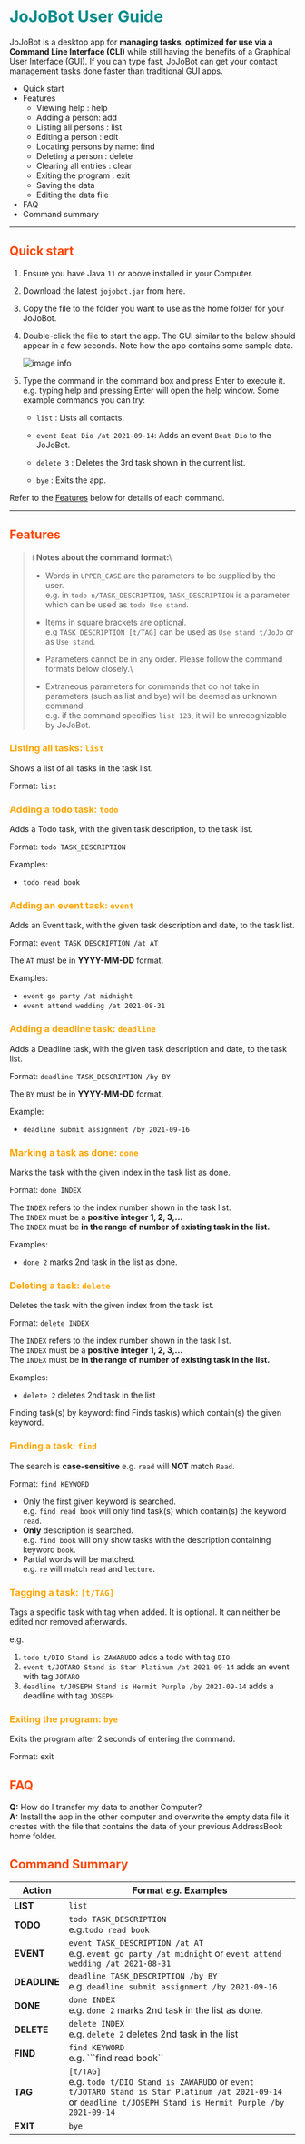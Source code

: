 # <span style="color:darkcyan">JoJoBot User Guide</span>
JoJoBot is a desktop app for **managing tasks, optimized for use via a Command Line Interface (CLI)** while still having 
the benefits of a Graphical User Interface (GUI). If you can type fast, JoJoBot can get your contact management tasks 
done faster than traditional GUI apps.

* Quick start
* Features
  * Viewing help : help
  * Adding a person: add
  * Listing all persons : list
  * Editing a person : edit
  * Locating persons by name: find
  * Deleting a person : delete
  * Clearing all entries : clear
  * Exiting the program : exit
  * Saving the data
  * Editing the data file
* FAQ
* Command summary

---
##  <span style="color:orangered">Quick start</span>
1. Ensure you have Java ```11``` or above installed in your Computer.

2. Download the latest ```jojobot.jar``` from here.

3. Copy the file to the folder you want to use as the home folder for your JoJoBot.

4. Double-click the file to start the app. The GUI similar to the below should appear in a few seconds. 
Note how the app contains some sample data.

    ![image info](./Ui.png)

5. Type the command in the command box and press Enter to execute it. e.g. typing help and pressing Enter will open the help window.
Some example commands you can try:

    * ```list``` : Lists all contacts.

    * ```event Beat Dio /at 2021-09-14```: Adds an event ```Beat Dio``` to the JoJoBot.

    * ```delete 3``` : Deletes the 3rd task shown in the current list.

    * ```bye``` : Exits the app.

Refer to the [Features](##Features) below for details of each command.

---

## <span style="color:orangered">Features</span>

>:information_source: **Notes about the command format:**\
>* Words in ```UPPER_CASE``` are the parameters to be supplied by the user.\
>e.g. in ```todo n/TASK_DESCRIPTION```, ```TASK_DESCRIPTION``` is a parameter which can be used as ```todo Use stand```.
>
>* Items in square brackets are optional.\
>e.g ```TASK_DESCRIPTION [t/TAG]``` can be used as ```Use stand t/JoJo``` or as ```Use stand```.
>
>* Parameters cannot be in any order. Please follow the command formats below closely.\
>
>* Extraneous parameters for commands that do not take in parameters (such as list and bye) will be 
deemed as unknown command.\
>e.g. if the command specifies ```list 123```, it will be unrecognizable by JoJoBot.

### <span style="color:orange"> Listing all tasks: ```list```</span>

Shows a list of all tasks in the task list.

Format: ```list```

### <span style="color:orange"> Adding a todo task: ```todo``` </span>

Adds a Todo task, with the given task description, to the task list.

Format: ```todo TASK_DESCRIPTION```

Examples:

* ```todo read book```

### <span style="color:orange"> Adding an event task: ```event``` </span>
Adds an Event task, with the given task description and date, to the task list.

Format: ```event TASK_DESCRIPTION /at AT```

The ```AT``` must be in **YYYY-MM-DD** format.

Examples:
* ```event go party /at midnight```
* ```event attend wedding /at 2021-08-31```

### <span style="color:orange"> Adding a deadline task: ```deadline``` </span>
Adds a Deadline task, with the given task description and date, to the task list.

Format: ```deadline TASK_DESCRIPTION /by BY```

The ```BY``` must be in **YYYY-MM-DD** format.

Example:
* ```deadline submit assignment /by 2021-09-16```

### <span style="color:orange"> Marking a task as done: ```done``` </span>
Marks the task with the given index in the task list as done.

Format: ```done INDEX```

The ```INDEX``` refers to the index number shown in the task list.\
The ```INDEX``` must be a **positive integer 1, 2, 3,…**\
The ```INDEX``` must be **in the range of number of existing task in the list.**

Examples:
* ```done 2``` marks 2nd task in the list as done.

### <span style="color:orange"> Deleting a task: ```delete``` </span>
Deletes the task with the given index from the task list.

Format: ```delete INDEX```

The ```INDEX``` refers to the index number shown in the task list.\
The ```INDEX``` must be a **positive integer 1, 2, 3,…**\
The ```INDEX``` must be **in the range of number of existing task in the list.**

Examples:
* ```delete 2``` deletes 2nd task in the list

Finding task(s) by keyword: find
Finds task(s) which contain(s) the given keyword.

### <span style="color:orange">Finding a task: ```find``` </span>
The search is **case-sensitive** e.g. ```read``` will **NOT** match ```Read```.

Format: ```find KEYWORD```

* Only the first given keyword is searched.\
e.g. ```find read book``` will only find task(s) which contain(s) the keyword ```read```.
* **Only** description is searched.\
e.g. ```find book``` will only show tasks with the description containing keyword ```book```.
* Partial words will be matched.\
e.g. ```re``` will match ```read``` and ```lecture```.

### <span style="color:orange">Tagging a task: ```[t/TAG]```<span>
Tags a specific task with tag when added. It is optional. It can neither be edited nor removed afterwards.

e.g. 
1. ```todo t/DIO Stand is ZAWARUDO``` adds a todo with tag ```DIO```
2. ```event t/JOTARO Stand is Star Platinum /at 2021-09-14``` adds an event with tag ```JOTARO```
3. ```deadline t/JOSEPH Stand is Hermit Purple /by 2021-09-14``` adds a deadline with tag ```JOSEPH```

### <span style="color:orange">Exiting the program: ```bye```</span>
Exits the program after 2 seconds of entering the command.

Format: exit



## <span style="color:orangered">FAQ</span>
**Q:** How do I transfer my data to another Computer?\
**A:** Install the app in the other computer and overwrite the empty data file it creates with the file that contains the 
data of your previous AddressBook home folder.

## <span style="color:orangered">Command Summary</span>
**Action** | **Format *e.g.* Examples**
------------ | -------------
**LIST** | ```list```
**TODO** | ```todo TASK_DESCRIPTION``` <br />e.g.```todo read book```
**EVENT**| ```event TASK_DESCRIPTION /at AT``` <br />e.g.  ```event go party /at midnight``` or ```event attend wedding /at 2021-08-31```
**DEADLINE**| ```deadline TASK_DESCRIPTION /by BY``` <br />e.g. ```deadline submit assignment /by 2021-09-16```
**DONE**| ```done INDEX``` <br />e.g. ```done 2``` marks 2nd task in the list as done.
**DELETE**| ```delete INDEX``` <br />e.g. ```delete 2``` deletes 2nd task in the list
**FIND**| ```find KEYWORD``` <br />e.g. ```find read book``
**TAG**| ```[t/TAG]``` <br />e.g. ```todo t/DIO Stand is ZAWARUDO``` or ```event t/JOTARO Stand is Star Platinum /at 2021-09-14``` or ```deadline t/JOSEPH Stand is Hermit Purple /by 2021-09-14```
**EXIT**| ```bye```
